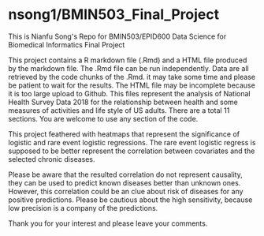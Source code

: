 # nsong1/BMIN503_Final_Project

This is Nianfu Song's Repo for BMIN503/EPID600 Data Science for Biomedical Informatics Final Project

This project contains a R markdown file (.Rmd) and a HTML file produced by the markdown file. The .Rmd file can be run independently. Data are all retrieved by the code chunks of the .Rmd. it may take some time and please be patient to wait for the results.  The HTML file may be incomplete because it is too large upload to Github. This files represent the analysis of National Health Survey Data 2018 for the relationship between health and some measures of activities and life style of US adults. There are a total 11 sections. You are welcome to use any section of the code.

This project feathered with heatmaps that represent the significance of logistic and rare event logistic regressions. The rare event logistic regress is supposed to be better represent the correlation between covariates and the selected chronic diseases. 

Please be aware that the resulted correlation do not represent causality, they can be used to predict known diseases better than unknown ones. However, this correlation could be an clue about risk of diseases for any positive predictions. Please be cautious about the high sensitivity, because low precision is a company of the predictions. 

Thank you for your interest and please leave your comments.

